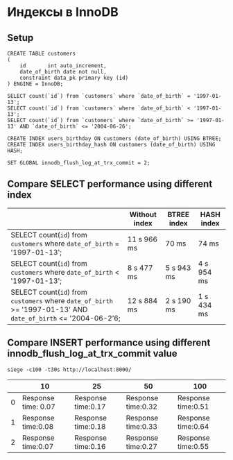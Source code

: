 # Индексы в InnoDB

## Setup

```mysql
CREATE TABLE customers
(
    id       int auto_increment,
    date_of_birth date not null,
    constraint data_pk primary key (id)
) ENGINE = InnoDB;

SELECT count(`id`) from `customers` where `date_of_birth` = '1997-01-13';
SELECT count(`id`) from `customers` where `date_of_birth` < '1997-01-13';
SELECT count(`id`) from `customers` where `date_of_birth` >= '1997-01-13' AND `date_of_birth` <= '2004-06-26';

CREATE INDEX users_birthday ON customers (date_of_birth) USING BTREE;
CREATE INDEX users_birthday_hash ON customers (date_of_birth) USING HASH;

SET GLOBAL innodb_flush_log_at_trx_commit = 2;
```

## Compare SELECT performance using different index

|                                                                                                                  | Without index | BTREE index | HASH index |
|------------------------------------------------------------------------------------------------------------------|---------------|-------------|------------|
| SELECT count(`id`) from `customers`  where `date_of_birth` = '1997-01-13';                                       | 11 s 966 ms   | 70 ms       | 74 ms      |
| SELECT count(`id`) from `customers`  where `date_of_birth` < '1997-01-13';                                       | 8 s 477 ms    | 5 s 943 ms  | 4 s 954 ms |
| SELECT count(`id`) from `customers`  where `date_of_birth` >= '1997-01-13'  AND `date_of_birth` <= '2004-06-2’6; | 12 s 884 ms   | 2 s 190 ms  | 1 s 434 ms |

## Compare INSERT performance using different innodb_flush_log_at_trx_commit value

```shell
siege -c100 -t30s http://localhost:8000/
```

|   | 10                  | 25                 | 50                 | 100                |
|---|---------------------|--------------------|--------------------|--------------------|
| 0 | Response time: 0.07 | Response time:0.17 | Response time:0.32 | Response time:0.51 |
| 1 | Response time:0.08  | Response time:0.18 | Response time:0.33 | Response time:0.64 |
| 2 | Response time:0.07  | Response time:0.16 | Response time:0.27 | Response time:0.55 |